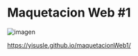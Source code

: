 # Maquetacion Web #1

![imagen](https://github.com/Yisusle/maquetacionWeb1/assets/155853302/6756a3cc-e8d6-4b68-9ed2-4dfdf4da3292)

https://yisusle.github.io/maquetacionWeb1/
